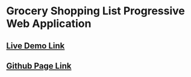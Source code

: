 # Grocery Shopping List Progressive Web Application

## [Live Demo Link](https://gsl.ramidev.tech)

## [Github Page Link](https://github.com/Rami24t/Grocery-Shopping-List-Tracker)
